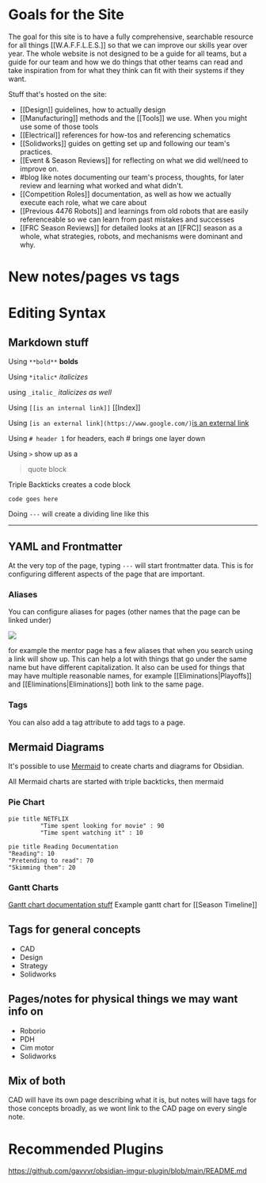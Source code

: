 # Goals for the Site

The goal for this site is to have a fully comprehensive, searchable resource for all things [[W.A.F.F.L.E.S.]] so that we can improve our skills year over year. The whole website is not designed to be a guide for all teams, but a guide for our team and how we do things that other teams can read and take inspiration from for what they think can fit with their systems if they want.

Stuff that's hosted on the site:

- [[Design]] guidelines, how to actually design
- [[Manufacturing]] methods and the [[Tools]] we use. When you might use some of those tools
- [[Electrical]] references for how-tos and referencing schematics
- [[Solidworks]] guides on getting set up and following our team's practices.
- [[Event & Season Reviews]] for reflecting on what we did well/need to improve on.
- #blog like notes documenting our team's process, thoughts, for later review and learning what worked and what didn't.
- [[Competition Roles]] documentation, as well as how we actually execute each role, what we care about
- [[Previous 4476 Robots]] and learnings from old robots that are easily referenceable so we can learn from past mistakes and successes
- [[FRC Season Reviews]] for detailed looks at an [[FRC]] season as a whole, what strategies, robots, and mechanisms were dominant and why.
# New notes/pages vs tags

# Editing Syntax
## Markdown stuff

Using `**bold**` **bolds**

Using `*italic*` *italicizes*

using `_italic_` _italicizes as well_

Using `[[is an internal link]]` [[Index]]

Using `[is an external link](https://www.google.com/)`[is an external link](https://www.google.com/)

Using `# header 1` for headers, each # brings one layer down

Using `>` show up as a 

> quote block

Triple Backticks creates a code block

```
code goes here
```

Doing `---` will create a dividing line like this

---
## YAML and Frontmatter

At the very top of the page, typing `---` will start frontmatter data. This is for configuring different aspects of the page that are important.

### Aliases

You can configure aliases for pages (other names that the page can be linked under)

![](https://i.imgur.com/MDkpNbV.png)

for example the mentor page has a few aliases that when you search using a link will show up. This can help a lot with things that go under the same name but have different capitalization. It also can be used for things that may have multiple reasonable names, for example [[Eliminations|Playoffs]] and [[Eliminations|Eliminations]] both link to the same page.

### Tags

You can also add a tag attribute to add tags to a page.

## Mermaid Diagrams

It's possible to use [Mermaid](https://mermaid.js.org/syntax/examples.html) to create charts and diagrams for Obsidian.

All Mermaid charts are started with triple backticks, then mermaid

### Pie Chart

```
pie title NETFLIX
         "Time spent looking for movie" : 90
         "Time spent watching it" : 10
```



```mermaid
pie title Reading Documentation
"Reading": 10
"Pretending to read": 70
"Skimming them": 20
```

### Gantt Charts

[Gantt chart documentation stuff](https://mermaid.js.org/syntax/gantt.html) Example gantt chart for [[Season Timeline]]
## Tags for general concepts

- CAD
- Design
- Strategy
- Solidworks
## Pages/notes for physical things we may want info on

- Roborio
- PDH
- Cim motor
- Solidworks

## Mix of both

CAD will have its own page describing what it is, but notes will have tags for those concepts broadly, as we wont link to the CAD page on every single note.

# Recommended Plugins

https://github.com/gavvvr/obsidian-imgur-plugin/blob/main/README.md